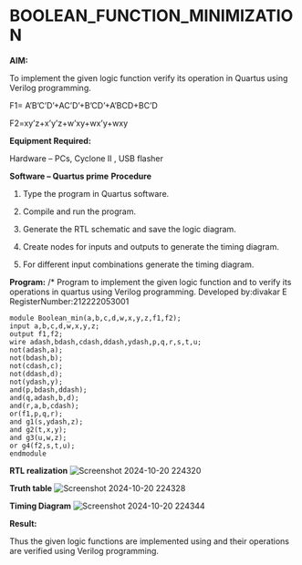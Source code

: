 # BOOLEAN_FUNCTION_MINIMIZATION

**AIM:**

To implement the given logic function verify its operation in Quartus using Verilog programming.

F1= A’B’C’D’+AC’D’+B’CD’+A’BCD+BC’D 

F2=xy’z+x’y’z+w’xy+wx’y+wxy

**Equipment Required:**

Hardware – PCs, Cyclone II , USB flasher

**Software – Quartus prime**
**Procedure**

1.	Type the program in Quartus software.

2.	Compile and run the program.

3.	Generate the RTL schematic and save the logic diagram.

4.	Create nodes for inputs and outputs to generate the timing diagram.

5.	For different input combinations generate the timing diagram.


**Program:**
/* Program to implement the given logic function and to verify its operations in quartus using Verilog programming.
Developed by:divakar E
RegisterNumber:212222053001
```
module Boolean_min(a,b,c,d,w,x,y,z,f1,f2);
input a,b,c,d,w,x,y,z;
output f1,f2;
wire adash,bdash,cdash,ddash,ydash,p,q,r,s,t,u;
not(adash,a);
not(bdash,b);
not(cdash,c);
not(ddash,d);
not(ydash,y);
and(p,bdash,ddash);
and(q,adash,b,d);
and(r,a,b,cdash);
or(f1,p,q,r);
and g1(s,ydash,z);
and g2(t,x,y);
and g3(u,w,z);
or g4(f2,s,t,u);
endmodule
```

**RTL realization**
![Screenshot 2024-10-20 224320](https://github.com/user-attachments/assets/d4bea5c3-0bdc-4ecb-aebd-3756e75967e3)


**Truth table**
![Screenshot 2024-10-20 224328](https://github.com/user-attachments/assets/36225508-8300-4088-9e6f-277341d526ab)


**Timing Diagram**
![Screenshot 2024-10-20 224344](https://github.com/user-attachments/assets/98586421-0fe9-4d78-8581-8078ac75a1ce)

**Result:**

Thus the given logic functions are implemented using and their operations are verified using Verilog programming.

